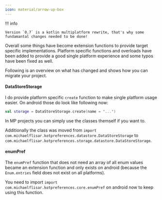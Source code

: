 ```yaml
---
icon: material/arrow-up-box
---
```


!!! info

    Version `0.7` is a kotlin multiplatform rewrite, that's why some fundamantal changes needed to be done!

Overall some things have become extension functions to provide target specific implementations. Platform specific functions and overloads have been added to provide a good single platform experience and some typos have been fixed as well.

Following is an overview on what has changed and shows how you can migrate your project.

#### DataStoreStorage

I do provide platform specific `create` function to make single platform usage easier. On android those do look like following now:

```kotlin
val storage = DataStoreStorage.create(name = "...")
```

In MP projects you can simply use the classes themself if you want to.

Additionally the class was moved  from `import com.michaelflisar.kotpreferences.datastore.DataStoreStorage` to `com.michaelflisar.kotpreferences.storage.datastore.DataStoreStorage`.

#### enumPref

The `enumPref` function that does not need an array of all enum values became an extension function and only exists on android (because the `Enum.entries` field does not exist on all platforms).

You need to import `import com.michaelflisar.kotpreferences.core.enumPref` on android now to keep using this function.